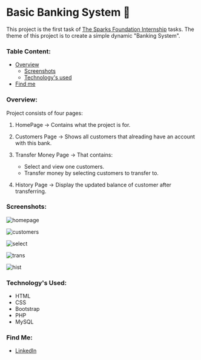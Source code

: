 # Basic Banking System :bank:
This project is the first task of [The Sparks Foundation Internship](https://www.thesparksfoundationsingapore.org/) tasks.
The theme of this project is to create a simple dynamic "Banking System". 
### Table Content:
- [Overview](https://github.com/asmaaraafat27/Basic-Banking-System/blob/main/README.md#overview)
   - [Screenshots](https://github.com/asmaaraafat27/Basic-Banking-System/blob/main/README.md#screenshots)
   - [Technology's used](https://github.com/asmaaraafat27/Basic-Banking-System/blob/main/README.md#technologys-used)
- [Find me](https://github.com/asmaaraafat27/Basic-Banking-System/blob/main/README.md#find-me)

### Overview:
Project consists of four pages:
1. HomePage -> Contains what the project is for.

2. Customers Page -> Shows all customers that alreading have an account with this bank.

3. Transfer Money Page -> That contains:
    - Select and view one customers.
    - Transfer money by selecting customers to transfer to.

4. History Page -> Display the updated balance of customer after transferring.

### Screenshots:
![homepage](https://user-images.githubusercontent.com/89736386/208203087-41300538-4126-4124-9f5f-d8ad49a65711.jpg)

![customers](https://user-images.githubusercontent.com/89736386/208203114-0b392998-7b5c-4bce-a61a-ce114bcf1e8e.jpg)

![select](https://user-images.githubusercontent.com/89736386/208326086-8401b59d-8b78-4fea-a960-591569f2440d.jpg)

![trans](https://user-images.githubusercontent.com/89736386/208326098-5bcc87d1-4d5d-4466-ab18-5b3095c0a8bb.jpg)

![hist](https://user-images.githubusercontent.com/89736386/208326110-a7e8f2f0-abb0-4ba0-ba28-1a62199a0b85.jpg)

### Technology's Used:
- HTML
- CSS
- Bootstrap
- PHP
- MySQL

### Find Me:
- [LinkedIn](https://www.linkedin.com/in/asmaaraafat/)
